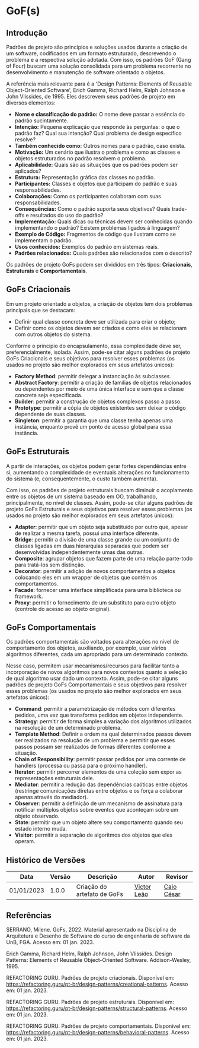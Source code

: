 # GoF(s)

## Introdução

Padrões de projeto são princípios e soluções usados durante a criação de um software, codificados em um formato estruturado, descrevendo o problema e a respectiva solução adotada. Com isso, os padrões GoF (Gang of Four) buscam uma solução consolidada para um problema recorrente no desenvolvimento e manutenção de software orientado a objetos.

A referência mais relevante para é a 'Design Patterns: Elements of Reusable Object-Oriented Software', Erich Gamma, Richard Helm, Ralph Johnson e John Vlissides, de 1995. Eles descrevem seus padrões de projeto em diversos elementos:

- **Nome e classificação do padrão:** O nome deve passar a essência do padrão sucintamente.
- **Intenção:** Pequena explicação que responde às perguntas: o que o padrão faz? Qual sua intenção? Qual problema de design específico resolve?
- **Também conhecido como:** Outros nomes para o padrão, caso exista.
- **Motivação:** Um cenário que ilustra o problema e como as classes e objetos estruturados no padrão resolvem o problema.
- **Aplicabilidade:** Quais são as situações que os padrões podem ser aplicados?
- **Estrutura:** Representação gráfica das classes no padrão.
- **Participantes:** Classes e objetos que participam do padrão e suas responsabilidades.
- **Colaborações:** Como os participantes colaboram com suas responsabilidades.
- **Consequências:** Como o padrão suporta seus objetivos? Quais trade-offs e resultados do uso do padrão?
- **Implementação:** Quais dicas ou técnicas devem ser conhecidas quando implementando o padrão? Existem problemas ligados à linguagem?
- **Exemplo de Código:** Fragmentos de código que ilustram como se implementam o padrão.
- **Usos conhecidos:** Exemplos do padrão em sistemas reais.
- **Padrões relacionados:** Quais padrões são relacionados com o descrito?

Os padrões de projeto GoFs podem ser divididos em três tipos: **Criacionais**, **Estruturais** e **Comportamentais**.

## GoFs Criacionais

Em um projeto orientado a objetos, a criação de objetos tem dois problemas principais que se destacam:

- Definir qual classe concreta deve ser utilizada para criar o objeto;
- Definir como os objetos devem ser criados e como eles se relacionam com outros objetos do sistema.

Conforme o princípio do encapsulamento, essa complexidade deve ser, preferencialmente, isolada. Assim, pode-se citar alguns padrões de projeto GoFs Criacionais e seus objetivos para resolver esses problemas (os usados no projeto são melhor explorados em seus artefatos únicos):

- **Factory Method**: permitir delegar a instanciação às subclasses.
- **Abstract Factory**: permitir a criação de famílias de objetos relacionados ou dependentes por meio de uma única interface e sem que a classe concreta seja especificada.
- **Builder**: permitir a construção de objetos complexos passo a passo.
- **Prototype**: permitir a cópia de objetos existentes sem deixar o código dependente de suas classes.
- **Singleton**: permitir a garantia que uma classe tenha apenas uma instância, enquanto provê um ponto de acesso global para essa instância.

## GoFs Estruturais

A partir de interações, os objetos podem gerar fortes dependências entre si, aumentando a complexidade de eventuais alterações no funcionamento do sistema (e, consequentemente, o custo também aumenta).

Com isso, os padrões de projeto estruturais buscam diminuir o acoplamento entre os objetos de um sistema baseado em OO, trabalhando, principalmente, no nível de classes. Assim, pode-se citar alguns padrões de projeto GoFs Estruturais e seus objetivos para resolver esses problemas (os usados no projeto são melhor explorados em seus artefatos únicos):

- **Adapter**: permitir que um objeto seja substituído por outro que, apesar de realizar a mesma tarefa, possui uma interface diferente.
- **Bridge**: permitir a divisão de uma classe grande ou um conjunto de classes ligadas em duas hierarquias separadas que podem ser desenvolvidas independentemente umas das outras.
- **Composite**: agrupar objetos que fazem parte de uma relação parte-todo para tratá-los sem distinção.
- **Decorator**: permitir a adição de novos comportamentos a objetos colocando eles em um wrapper de objetos que contém os comportamentos.
- **Facade**: fornecer uma interface simplificada para uma biblioteca ou framework.
- **Proxy**: permitir o fornecimento de um substituto para outro objeto (controle do acesso ao objeto original).

## GoFs Comportamentais

Os padrões comportamentais são voltados para alterações no nível de comportamento dos objetos, auxiliando, por exemplo, usar vários algoritmos diferentes, cada um apropriado para um determinado contexto.

Nesse caso, permitem usar mecanismos/recursos para facilitar tanto a incorporação de novos algoritmos para novos contextos quanto a seleção de qual algoritmo usar dado um contexto. Assim, pode-se citar alguns padrões de projeto GoFs Comportamentais e seus objetivos para resolver esses problemas (os usados no projeto são melhor explorados em seus artefatos únicos): 

- **Command**: permitir a parametrização de métodos com diferentes pedidos, uma vez que transforma pedidos em objetos independente. 
- **Strategy**: permitir de forma simples a variação dos algoritmos utilizados na resolução de um determinado problema.
- **Template Method**: Definir a ordem na qual determinados passos devem ser realizados na resolução de um problema e permitir que esses passos possam ser realizados de formas diferentes conforme a situação.
- **Chain of Responsibility**: permitir passar pedidos por uma corrente de handlers (processa ou passa para o próximo handler).
- **Iterator**: permitir percorrer elementos de uma coleção sem expor as representações estruturais dele.
- **Mediator**: permitir a redução das dependências caóticas entre objetos (restringe comunicações diretas entre objetos e os força a colaborar apenas através do mediador).
- **Observer**: permitir a definição de um mecanismo de assinatura para notificar múltiplos objetos sobre eventos que aconteçam sobre um objeto observado.
- **State**: permitir que um objeto altere seu comportamento quando seu estado interno muda.
- **Visitor**: permitir a separação de algoritmos dos objetos que eles operam.

## Histórico de Versões

|    Data    | Versão |            Descrição           |       Autor     |    Revisor    |
|  --------  |  ----  |            ----------          | --------------- |    -------    |
| 01/01/2023 |  1.0.0 |  Criação do artefato de GoFs | [Victor Leão](https://github.com/victorleaoo) | [Caio César](https://github.com/oCaioOliveira) |

## Referências
SERRANO, Milene. GoFs, 2022. Material apresentado na Disciplina de Arquitetura e Desenho de Software do curso de engenharia de software da UnB, FGA. Acesso em: 01 jan. 2023.

Erich Gamma, Richard Helm, Ralph Johnson, John Vlissides. Design Patterns: Elements of Reusable Object-Oriented Software. Addison-Wesley, 1995.

REFACTORING GURU. Padrões de projeto criacionais. Disponível em: https://refactoring.guru/pt-br/design-patterns/creational-patterns. Acesso em: 01 jan. 2023.

REFACTORING GURU. Padrões de projeto estruturais. Disponível em: https://refactoring.guru/pt-br/design-patterns/structural-patterns. Acesso em: 01 jan. 2023.

REFACTORING GURU. Padrões de projeto comportamentais. Disponível em: https://refactoring.guru/pt-br/design-patterns/behavioral-patterns. Acesso em: 01 jan. 2023.
